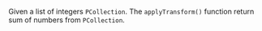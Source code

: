 Given a list of integers ```PCollection```. The ```applyTransform()``` function return sum of numbers from ```PCollection```.